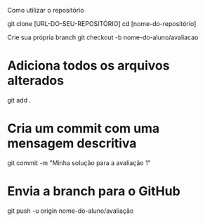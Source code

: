 Como utilizar o repositório

git clone [URL-DO-SEU-REPOSITÓRIO]
cd [nome-do-repositório]

Crie sua própria branch
git checkout -b nome-do-aluno/avaliacao

# Adiciona todos os arquivos alterados
git add . 

# Cria um commit com uma mensagem descritiva
git commit -m "Minha solução para a avaliação 1" 

# Envia a branch para o GitHub
git push -u origin nome-do-aluno/avaliação
